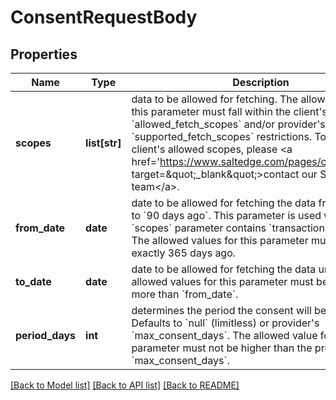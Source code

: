 # ConsentRequestBody

## Properties
Name | Type | Description | Notes
------------ | ------------- | ------------- | -------------
**scopes** | **list[str]** | data to be allowed for fetching.  The allowed values for this parameter must fall within the client&#x27;s &#x60;allowed_fetch_scopes&#x60; and/or provider&#x27;s &#x60;supported_fetch_scopes&#x60; restrictions. To change the client&#x27;s allowed scopes, please &lt;a href&#x3D;&#x27;https://www.saltedge.com/pages/contact&#x27; target&#x3D;\&quot;_blank\&quot;&gt;contact our Sales team&lt;/a&gt;.  | 
**from_date** | **date** | date to be allowed for fetching the data from. Defaults to &#x60;90 days ago&#x60;. This parameter is used when &#x60;scopes&#x60; parameter contains &#x60;transactions_details&#x60;. The allowed values for this parameter must be within exactly 365 days ago. | [optional] 
**to_date** | **date** | date to be allowed for fetching the data until. The allowed values for this parameter must be equal or more than &#x60;from_date&#x60;. | [optional] 
**period_days** | **int** | determines the period the consent will be valid for. Defaults to &#x60;null&#x60; (limitless) or provider&#x27;s &#x60;max_consent_days&#x60;. The allowed value for this parameter must not be higher than the provider&#x27;s &#x60;max_consent_days&#x60;. | [optional] 

[[Back to Model list]](../README.md#documentation-for-models) [[Back to API list]](../README.md#documentation-for-api-endpoints) [[Back to README]](../README.md)

